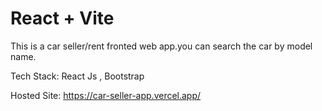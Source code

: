 # React + Vite

This is a car seller/rent fronted web app.you can search the car by model name.

Tech Stack: React Js , Bootstrap

Hosted Site: https://car-seller-app.vercel.app/
